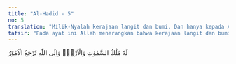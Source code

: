 ```yaml
---
title: "Al-Hadid - 5"
no: 5
translation: "Milik-Nyalah kerajaan langit dan bumi. Dan hanya kepada Allah segala urusan dikembalikan."
tafsir: "Pada ayat ini Allah menerangkan bahwa kerajaan langit dan bumi beserta segala yang berada pada keduanya adalah kepunyaanNya. Dialah yang mengatur keduanya dengan hikmat bijaksana dan keputusan-Nyalah yang berlaku atas keduanya sesuai dengan kehendak dan ketentuan-Nya, serta kepada-Nya semua makhluk dan segala urusan akan kembali. Sebagaimana firman-Nya di dalam ayatayat berikut ini: \n\nDan sesungguhnya milik Kamilah akhirat dan dunia itu. (al-Lail/92: 13) \n\nDan Allah berfirman: \n\nDan Dialah Allah, tidak ada tuhan (yang berhak disembah) selain Dia, segala puji bagi-Nya di dunia dan di akhirat, dan bagi-Nya segala penentuan dan kepada-Nya kamu dikembalikan. (al-Qasas/28: 70)"
---
```


لَهٗ مُلْكُ السَّمٰوٰتِ وَالْاَرْضِۗ وَاِلَى اللّٰهِ تُرْجَعُ الْاُمُوْرُ 
